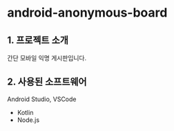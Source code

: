 # android-anonymous-board

## 1. 프로젝트 소개   
간단 모바일 익명 게시판입니다.

## 2. 사용된 소프트웨어
Android Studio, VSCode   
* Kotlin   
* Node.js
